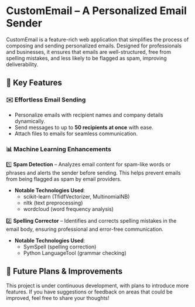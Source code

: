 # **CustomEmail – A Personalized Email Sender**  

CustomEmail is a feature-rich web application that simplifies the process of composing and sending personalized emails. Designed for professionals and businesses, it ensures that emails are well-structured, free from spelling mistakes, and less likely to be flagged as spam, improving deliverability.  

## **🔹 Key Features**  

### ✉️ **Effortless Email Sending**  
- Personalize emails with recipient names and company details dynamically.  
- Send messages to up to **50 recipients at once** with ease.  
- Attach files to emails for seamless communication.  

### 📊 **Machine Learning Enhancements**  
1️⃣ **Spam Detection** – Analyzes email content for spam-like words or phrases and alerts the sender before sending. This helps prevent emails from being flagged as spam by email providers.  
   - **Notable Technologies Used**:
       - scikit-learn (TfidfVectorizer, MultinomialNB)
       - nltk (text preprocessing)
       - wordcloud (word frequency analysis)  

2️⃣ **Spelling Corrector** – Identifies and corrects spelling mistakes in the email body, ensuring professional and error-free communication.  
   - **Notable Technologies Used**:
       - SymSpell (spelling correction)
       - Python LanguageTool (grammar checking)  

## **🚀 Future Plans & Improvements**  
This project is under continuous development, with plans to introduce more features. If you have suggestions or feedback on areas that could be improved, feel free to share your thoughts!  
